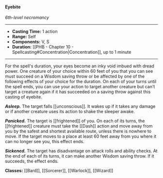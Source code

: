 #### Eyebite
*6th-level necromancy*
___
- **Casting Time:** 1 action
- **Range:** Self
- **Components:** V, S
- **Duration:** [[PHB - Chapter 10 - Spellcasting#Concentration|Concentration]], up to 1 minute
---
For the spell's duration, your eyes become an inky void imbued with dread power. One creature of your choice within 60 feet of you that you can see must succeed on a Wisdom saving throw or be affected by one of the following effects of your choice for the duration. On each of your turns until the spell ends, you can use your action to target another creature but can't target a creature again if it has succeeded on a saving throw against this casting of eyebite.

***Asleep.*** The target falls [[unconscious]]. It wakes up if it takes any damage or if another creature uses its action to shake the sleeper awake.

***Panicked.*** The target is [[frightened]] of you. On each of its turns, the [[frightened]] creature must take the [[Dash]] action and move away from you by the safest and shortest available route, unless there is nowhere to move. If the target moves to a place at least 60 feet away from you where it can no longer see you, this effect ends.

***Sickened.*** The target has disadvantage on attack rolls and ability checks. At the end of each of its turns, it can make another Wisdom saving throw. If it succeeds, the effect ends.

**Classes:** [[Bard]], [[Sorcerer]], [[Warlock]], [[Wizard]]